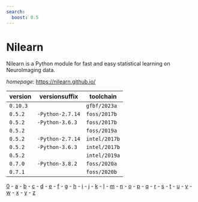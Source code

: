 ```yaml
---
search:
  boost: 0.5
---
```

# Nilearn

Nilearn is a Python module for fast and easy statistical learning on NeuroImaging data.

*homepage*: <https://nilearn.github.io/>

version | versionsuffix | toolchain
--------|---------------|----------
``0.10.3`` |  | ``gfbf/2023a``
``0.5.2`` | ``-Python-2.7.14`` | ``foss/2017b``
``0.5.2`` | ``-Python-3.6.3`` | ``foss/2017b``
``0.5.2`` |  | ``foss/2019a``
``0.5.2`` | ``-Python-2.7.14`` | ``intel/2017b``
``0.5.2`` | ``-Python-3.6.3`` | ``intel/2017b``
``0.5.2`` |  | ``intel/2019a``
``0.7.0`` | ``-Python-3.8.2`` | ``foss/2020a``
``0.7.1`` |  | ``foss/2020b``

[0](../0/index.md) - [a](../a/index.md) - [b](../b/index.md) - [c](../c/index.md) - [d](../d/index.md) - [e](../e/index.md) - [f](../f/index.md) - [g](../g/index.md) - [h](../h/index.md) - [i](../i/index.md) - [j](../j/index.md) - [k](../k/index.md) - [l](../l/index.md) - [m](../m/index.md) - [n](../n/index.md) - [o](../o/index.md) - [p](../p/index.md) - [q](../q/index.md) - [r](../r/index.md) - [s](../s/index.md) - [t](../t/index.md) - [u](../u/index.md) - [v](../v/index.md) - [w](../w/index.md) - [x](../x/index.md) - [y](../y/index.md) - [z](../z/index.md)

